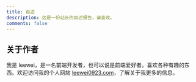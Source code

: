 ```yaml
---
title: 自述
description: 这是一份站长的自述报告，请查收。
comments: false
---
```


## 关于作者

我是 leewei，是一名前端开发者，也可以说是前端爱好者。喜欢各种有趣的东西。欢迎访问我的个人网站 [leewei0923.com](https://leewei0923.com)，了解关于我更多的信息。
